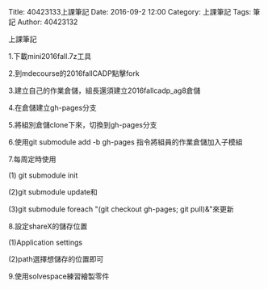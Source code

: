 Title: 40423133上課筆記
Date: 2016-09-2 12:00
Category: 上課筆記
Tags: 筆記
Author: 40423132




<!-- PELICAN_END_SUMMARY -->

<p>上課筆記</p>

<p>1.下載mini2016fall.7z工具</p>

<p>2.到mdecourse的2016fallCADP點擊fork</p>

<p>3.建立自己的作業倉儲，組長還須建立2016fallcadp_ag8倉儲</p>

<p>4.在倉儲建立gh-pages分支</p>

<p>5.將組別倉儲clone下來，切換到gh-pages分支</p>

<p>6.使用git submodule add -b gh-pages 指令將組員的作業倉儲加入子模組</p>

<p>7.每周定時使用

(1) git submodule init

(2)git submodule update和

(3)git submodule foreach "(git checkout gh-pages; git pull)&"來更新</p>

<p>8.設定shareX的儲存位置

(1)Application settings

(2)path選擇想儲存的位置即可</p>

<p>9.使用solvespace練習繪製零件</p>